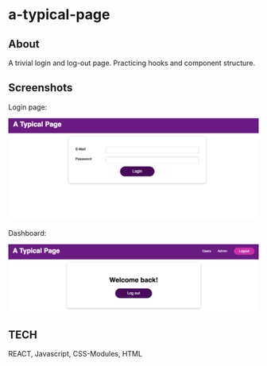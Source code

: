 # a-typical-page

## About

A trivial login and log-out page. Practicing hooks and component structure.

## Screenshots

Login page:

![screen shot of landing page of Hear Me](/src/Images/login.png)

Dashboard:

![screen shot of dashboard of Hear Me](/src/Images/dashboard.png)

## TECH

REACT, Javascript, CSS-Modules, HTML
